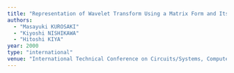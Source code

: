 ```yaml
---
title: "Representation of Wavelet Transform Using a Matrix Form and Its Implementation"
authors:
  - "Masayuki KUROSAKI"
  - "Kiyoshi NISHIKAWA"
  - "Hitoshi KIYA"
year: 2000
type: "international"
venue: "International Technical Conference on Circuits/Systems, Computers and Communications, pp. 282-285, Pusan, Korea, 2000-07-01."
---
```

